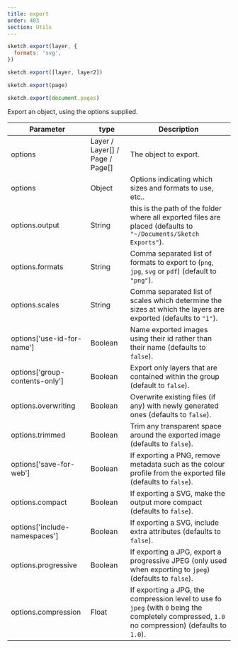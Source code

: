 ```yaml
---
title: export
order: 403
section: Utils
---
```


```javascript
sketch.export(layer, {
  formats: 'svg',
})
```

```javascript
sketch.export([layer, layer2])
```

```javascript
sketch.export(page)
```

```javascript
sketch.export(document.pages)
```

Export an object, using the options supplied.

| Parameter                      | type                            | Description                                                                                                                                      |
| ------------------------------ | ------------------------------- | ------------------------------------------------------------------------------------------------------------------------------------------------ |
| options                        | Layer / Layer[] / Page / Page[] | The object to export.                                                                                                                            |
| options                        | Object                          | Options indicating which sizes and formats to use, etc..                                                                                         |
| options.output                 | String                          | this is the path of the folder where all exported files are placed (defaults to `"~/Documents/Sketch Exports"`).                                 |
| options.formats                | String                          | Comma separated list of formats to export to (`png`, `jpg`, `svg` or `pdf`) (default to `"png"`).                                                |
| options.scales                 | String                          | Comma separated list of scales which determine the sizes at which the layers are exported (defaults to `"1"`).                                   |
| options['use-id-for-name']     | Boolean                         | Name exported images using their id rather than their name (defaults to `false`).                                                                |
| options['group-contents-only'] | Boolean                         | Export only layers that are contained within the group (default to `false`).                                                                     |
| options.overwriting            | Boolean                         | Overwrite existing files (if any) with newly generated ones (defaults to `false`).                                                               |
| options.trimmed                | Boolean                         | Trim any transparent space around the exported image (defaults to `false`).                                                                      |
| options['save-for-web']        | Boolean                         | If exporting a PNG, remove metadata such as the colour profile from the exported file (defaults to `false`).                                     |
| options.compact                | Boolean                         | If exporting a SVG, make the output more compact (defaults to `false`).                                                                          |
| options['include-namespaces']  | Boolean                         | If exporting a SVG, include extra attributes (defaults to `false`).                                                                              |
| options.progressive            | Boolean                         | If exporting a JPG, export a progressive JPEG (only used when exporting to `jpeg`) (defaults to `false`).                                        |
| options.compression            | Float                           | If exporting a JPG, the compression level to use fo `jpeg` (with `0` being the completely compressed, `1.0` no compression) (defaults to `1.0`). |
